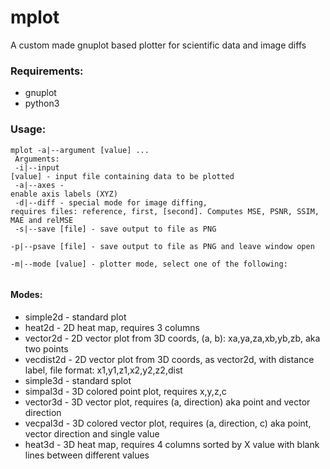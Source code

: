 # mplot
A custom made gnuplot based plotter for scientific data and image diffs

### Requirements:
* gnuplot
* python3

### Usage:
<code>mplot -a|--argument [value] ...<br>
Arguments:<br>
-i|--input [value] - input file containing data to be plotted<br>
-a|--axes - enable axis labels (XYZ)<br>
-d|--diff - special mode for image diffing, requires files: reference, first, [second]. Computes MSE, PSNR, SSIM, MAE and relMSE<br>
-s|--save [file] - save output to file as PNG<br>
-p|--psave [file] - save output to file as PNG and leave window open<br>
-m|--mode [value] - plotter mode, select one of the following:<br>
</code>

#### Modes:
* simple2d - standard plot<br>
* heat2d - 2D heat map, requires 3 columns<br>
* vector2d - 2D vector plot from 3D coords, (a, b): xa,ya,za,xb,yb,zb, aka two points<br>
* vecdist2d - 2D vector plot from 3D coords, as vector2d, with distance label, file format: x1,y1,z1,x2,y2,z2,dist<br>
* simple3d - standard splot<br>
* simpal3d - 3D colored point plot, requires x,y,z,c<br>
* vector3d - 3D vector plot, requires (a, direction) aka point and vector direction<br>
* vecpal3d - 3D colored vector plot, requires (a, direction, c) aka point, vector direction and single value<br>
* heat3d - 3D heat map, requires 4 columns sorted by X value with blank lines between different values<br>

